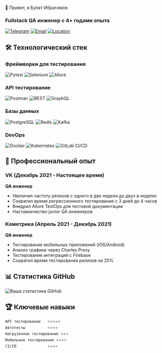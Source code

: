👋 Привет, я Булат Ибрагимов
### Fullstack QA инженер с 4+ годами опыта

[![Telegram](https://img.shields.io/badge/Telegram-@whoisbulat-blue)](https://t.me/whoisbulat)
[![Email](https://img.shields.io/badge/Email-whoisbulat@mail.ru-red)](mailto:whoisbulat@mail.ru)
[![Location](https://img.shields.io/badge/Локация-Казань,%20Россия-green)]()

## 🛠 Технологический стек

### Фреймворки для тестирования
![Pytest](https://img.shields.io/badge/-Pytest-3776AB?logo=python&logoColor=white)
![Selenium](https://img.shields.io/badge/-Selenium-43B02A?logo=selenium&logoColor=white)
![Allure](https://img.shields.io/badge/-Allure-FF6A00?logo=allure&logoColor=white)

### API тестирование
![Postman](https://img.shields.io/badge/-Postman-FF6C37?logo=postman&logoColor=white)
![REST](https://img.shields.io/badge/-REST_API-005571?logo=rest&logoColor=white)
![GraphQL](https://img.shields.io/badge/-GraphQL-E10098?logo=graphql&logoColor=white)

### Базы данных
![PostgreSQL](https://img.shields.io/badge/-PostgreSQL-4169E1?logo=postgresql&logoColor=white)
![Redis](https://img.shields.io/badge/-Redis-DC382D?logo=redis&logoColor=white)
![Kafka](https://img.shields.io/badge/-Kafka-231F20?logo=apachekafka&logoColor=white)

### DevOps
![Docker](https://img.shields.io/badge/-Docker-2496ED?logo=docker&logoColor=white)
![Kubernetes](https://img.shields.io/badge/-Kubernetes-326CE5?logo=kubernetes&logoColor=white)
![GitLab CI/CD](https://img.shields.io/badge/-GitLab_CI/CD-FCA121?logo=gitlab&logoColor=white)

## 💼 Профессиональный опыт

### VK (Декабрь 2021 - Настоящее время)
**QA инженер**  
- Увеличил частоту релизов с одного в две недели до двух в неделю
- Сократил время регрессионного тестирования с 3 дней до 4 часов
- Внедрил Allure TestOps для тестовой документации
- Наставничество junior QA инженеров

### Кометрика (Апрель 2021 - Декабрь 2021)
**QA инженер**  
- Тестирование мобильных приложений (iOS/Android)
- Анализ трафика через Charles Proxy
- Тестирование интеграций с Firebase
- Сократил время тестирования релизов на 25%

## 📊 Статистика GitHub

![Ваша статистика GitHub](https://github-readme-stats.vercel.app/api?username=whoisbulat&show_icons=true&theme=radical)

## 🏆 Ключевые навыки

```text
API тестирование   ⭐⭐⭐⭐⭐
Автотесты          ⭐⭐⭐⭐
Нагрузочное тестирование ⭐⭐⭐
Мобильное тестирование ⭐⭐⭐⭐
CI/CD              ⭐⭐⭐⭐
